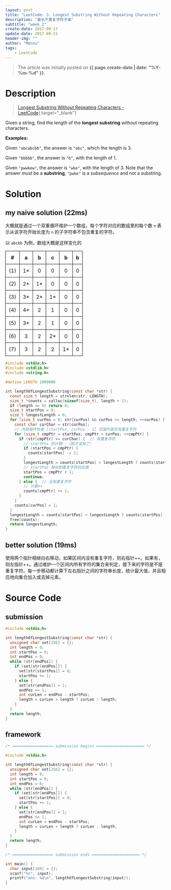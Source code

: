 ```yaml
---
layout: post
title: "LeetCode: 3. Longest Substring Without Repeating Characters"
description: "最长不重复字符子串"
subtitle: "week 2"
create-date: 2017-09-17
update-date: 2017-09-21
header-img: ""
author: "Mensu"
tags:
    - LeetCode
---
```


> The article was initially posted on **{{ page.create-date | date: "%Y-%m-%d" }}**.


# Description

> [Longest Substring Without Repeating Characters - LeetCode](https://leetcode.com/problems/longest-substring-without-repeating-characters/description/){:target="_blank"}

Given a string, find the length of the **longest substring** without repeating characters.

**Examples:**

Given ``"abcabcbb"``, the answer is ``"abc"``, which the length is 3.

Given ``"bbbbb"``, the answer is ``"b"``, with the length of 1.

Given ``"pwwkew"``, the answer is ``"wke"``, with the length of 3. Note that the answer must be a **substring**, ``"pwke"`` is a *subsequence* and not a substring.


# Solution

## my naive solution (22ms)

大概就是通过一个双重循环维护一个数组，每个字符对应的数组里的每个数 ``n`` 表示从该字符开始长度为 ``n`` 的子字符串不包含重复的字符。

以 ``abcbb`` 为例，数组大概是这样变化的

<style>
table td, th {
  border: 1px solid black;
  padding: 10px;
}
</style>

| # | a | b | c | b | b |
|:-:|:-:|:-:|:-:|:-:|:-:|
|(1)| 1* | 0 | 0 | 0 | 0 |
|(2)| 2* | 1* | 0 | 0 | 0 |
|(3)| 3* | 2* | 1* | 0 | 0 |
|(4)| 4* | 2 | 1 | 0 | 0 |
|(5)| 3* | 2 | 1 | 0 | 0 |
|(6)| 3 | 2 | 2* | 0 | 0 |
|(7)| 3 | 2 | 2 | 1* | 0 |

~~~c
#include <stdio.h>
#include <stdlib.h>
#include <string.h>

#define LENGTH 1000000

int lengthOfLongestSubstring(const char *str) {
  const size_t length = strnlen(str, LENGTH);
  size_t *counts = calloc(sizeof(size_t), length + 1);
  if (length == 0) return 0;
  size_t startPos = 0;
  size_t longestLength = 0;
  for (size_t curPos = 0; str[curPos] && curPos <= length; ++curPos) {
    const char curChar = str[curPos];
    // 内层循环检查 [startPos, curPos - 1] 范围内是否有重复字符
    for (size_t cmpPtr = startPos; cmpPtr < curPos; ++cmpPtr) {
      if (str[cmpPtr] == curChar) {  // 有重复字符
        // startPos 的计数--（刚才误加了）
        if (startPos < cmpPtr) {
          counts[startPos] -= 1;
        }
        longestLength = counts[startPos] > longestLength ? counts[startPos] : longestLength;
        // startPos 移动到重复字符的后面
        startPos = cmpPtr + 1;
        continue;
      } else {  // 没有重复字符
        // 计数++
        counts[cmpPtr] += 1;
      }
    }
    counts[curPos] = 1;
  }
  longestLength = counts[startPos] > longestLength ? counts[startPos] : longestLength;
  free(counts);
  return longestLength;
}

~~~

## better solution (19ms)

使用两个指针相继向右移动，如果区间内没有重复字符，则右指针++。如果有，则左指针++。通过维护一个区间内所有字符的集合来判定，接下来的字符是不是重复字符。每一步移动都计算下左右指针之间的字符串长度，统计最大值，并且相应地向集合加入或去掉元素。

# Source Code

## submission

~~~c
#include <stdio.h>

int lengthOfLongestSubstring(const char *str) {
  unsigned char set[256] = {};
  int length = 0;
  int startPos = 0;
  int endPos = 0;
  while (str[endPos]) {
    if (set[str[endPos]]) {
      set[str[startPos]] = 0;
      startPos += 1;
    } else {
      set[str[endPos]] = 1;
      endPos += 1;
      int curLen = endPos - startPos;
      length = curLen > length ? curLen : length;
    }
  }
  return length;
}

~~~

## framework

~~~c
/* ================== submission begins ===================== */

#include <stdio.h>

int lengthOfLongestSubstring(const char *str) {
  unsigned char set[256] = {};
  int length = 0;
  int startPos = 0;
  int endPos = 0;
  while (str[endPos]) {
    if (set[str[endPos]]) {
      set[str[startPos]] = 0;
      startPos += 1;
    } else {
      set[str[endPos]] = 1;
      endPos += 1;
      int curLen = endPos - startPos;
      length = curLen > length ? curLen : length;
    }
  }
  return length;
}

/* ================== submission ends ===================== */

int main() {
  char input[100] = {};
  scanf("%s", input);
  printf("ans: %d\n", lengthOfLongestSubstring(input));
}

~~~
